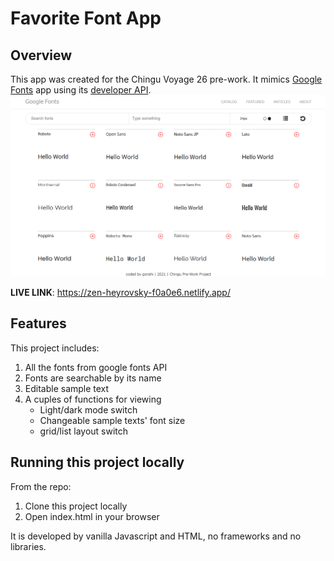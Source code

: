 # Favorite Font App
## Overview
This app was created for the Chingu Voyage 26 pre-work. It mimics [Google Fonts](https://fonts.google.com/) app using its [developer API](https://developers.google.com/fonts/docs/developer_api).  
![sample image](./images/sample_image.png) 
  
**LIVE LINK**: https://zen-heyrovsky-f0a0e6.netlify.app/
## Features
This project includes:
1. All the fonts from google fonts API
2. Fonts are searchable by its name
3. Editable sample text 
4. A cuples of functions for viewing
   - Light/dark mode switch
   - Changeable sample texts' font size
   - grid/list layout switch
## Running this project locally
From the repo:
1. Clone this project locally
2. Open index.html in your browser  

It is developed by vanilla Javascript and HTML, no frameworks and no libraries.
